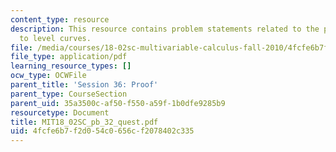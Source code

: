 ```yaml
---
content_type: resource
description: This resource contains problem statements related to the proof of perpendicular
  to level curves.
file: /media/courses/18-02sc-multivariable-calculus-fall-2010/4fcfe6b7f2d054c0656cf2078402c335_MIT18_02SC_pb_32_quest.pdf
file_type: application/pdf
learning_resource_types: []
ocw_type: OCWFile
parent_title: 'Session 36: Proof'
parent_type: CourseSection
parent_uid: 35a3500c-af50-f550-a59f-1b0dfe9285b9
resourcetype: Document
title: MIT18_02SC_pb_32_quest.pdf
uid: 4fcfe6b7-f2d0-54c0-656c-f2078402c335
---
```

